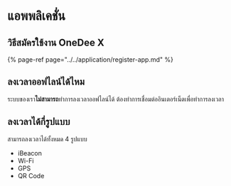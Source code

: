 # แอพพลิเคชั่น

## วิธีสมัครใช้งาน OneDee X 

{% page-ref page="../../application/register-app.md" %}

## **ลงเวลาออฟไลน์ได้ไหม**

ระบบของเรา**ไม่สามารถ**ทำการลงเวลาออฟไลน์ได้ ต้องทำการเชื่อมต่ออินเตอร์เน็ตเพื่อทำการลงเวลา

## ลงเวลาได้กี่รูปแบบ

สามารถลงเวลาได้ทั้งหมด 4 รูปแบบ

* iBeacon
* Wi-Fi
* GPS
* QR Code



